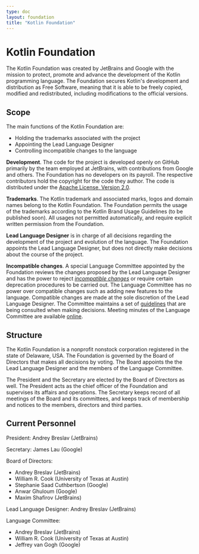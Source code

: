 ```yaml
---
type: doc
layout: foundation
title: "Kotlin Foundation"
---
```


# Kotlin Foundation

The Kotlin Foundation was created by JetBrains and Google with the mission to protect, promote and advance the development of the Kotlin programming language. The Foundation secures Kotlin's development and distribution as Free Software, meaning that it is able to be freely copied, modified and redistributed, including modifications to the official versions.

## Scope

The main functions of the Kotlin Foundation are:

*   Holding the trademarks associated with the project
*   Appointing the Lead Language Designer
*   Controlling incompatible changes to the language

**Development**. The code for the project is developed openly on GitHub primarily by the team employed at JetBrains, with contributions from Google and others. The Foundation has no developers on its payroll. The respective contributors hold the copyright for the code they author. The code is distributed under the [Apache License, Version 2.0](https://github.com/JetBrains/kotlin/tree/master/license).

**Trademarks**.  The Kotlin trademark and associated marks, logos and domain names belong to the Kotlin Foundation. The Foundation permits the usage of the trademarks according to the Kotlin Brand Usage Guidelines (to be published soon). All usages not permitted automatically, and require explicit written permission from the Foundation.

<a name="lead-designer"></a>
**Lead Language Designer** is in charge of all decisions regarding the development of the project and evolution of the language. The Foundation appoints the Lead Language Designer, but does not directly make decisions about the course of the project. 

<a name="language-committee"></a>
**Incompatible changes**. A special Language Committee appointed by the Foundation reviews the changes proposed by the Lead Language Designer and has the power to reject [_incompatible changes_](/docs/reference/evolution/kotlin-evolution.html#不兼容变更) or require certain deprecation procedures to be carried out. The Language Committee has no power over compatible changes such as adding new features to the language. Compatible changes are made at the sole discretion of the Lead Language Designer. The Committee maintains a set of [guidelines](language-committee-guidelines.html) that are being consulted when making decisions. Meeting minutes of the Language Committee are available [online](https://docs.google.com/document/d/1ReH84Cw_ZhGOUM_MdMQbLjzB0edXIeaFuBUF5molsuI/preview).


## Structure

The Kotlin Foundation is a nonprofit nonstock corporation registered in the state of Delaware, USA. The Foundation is governed by the Board of Directors that makes all decisions by voting. The Board appoints the the Lead Language Designer and the members of the Language Committee. 

The President and the Secretary are elected by the Board of Directors as well. The President acts as the chief officer of the Foundation and supervises its affairs and operations. The Secretary keeps record of all meetings of the Board and its committees, and keeps track of membership and notices to the members, directors and third parties.

## Current Personnel

President: Andrey Breslav (JetBrains)

Secretary: James Lau (Google)

Board of Directors:
*   Andrey Breslav (JetBrains)
*   William R. Cook (University of Texas at Austin)
*   Stephanie Saad Cuthbertson (Google)
*   Anwar Ghuloum (Google)
*   Maxim Shafirov (JetBrains)

Lead Language Designer: Andrey Breslav (JetBrains)

Language Committee: 
* Andrey Breslav (JetBrains)
* William R. Cook (University of Texas at Austin)
* Jeffrey van Gogh (Google)
